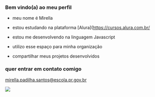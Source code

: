 ### Bem vindo(a) ao meu perfil

- meu nome é Mirella

- estou estudando na plataforma [Alura](https://cursos.alura.com.br/
- estou me desenvolvendo na linguagem Javascript
- utilizo esse espaço para minha organização
- compartilhar meus projetos desenvolvidos
### quer entrar em contato comigo

mirella.padilha.santos@escola.pr.gov.br

![](https://media.tenor.com/GOabrbLMl4AAAAAd/plink-cat-plink.gif)
